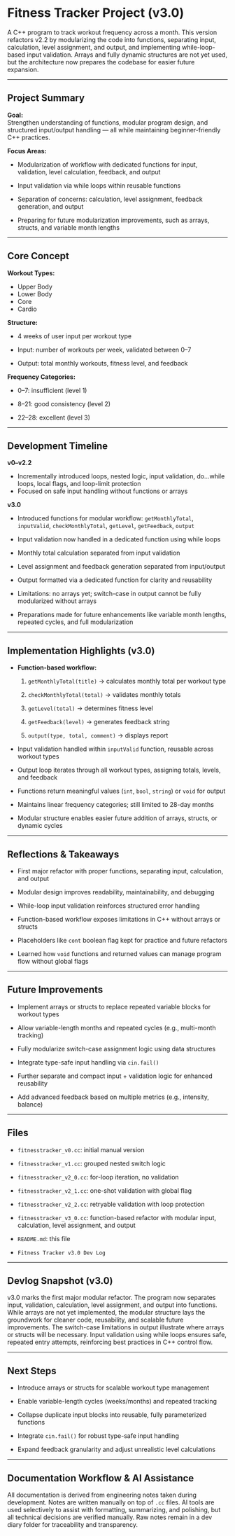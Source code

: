 # Fitness Tracker Project (v3.0)

A C++ program to track workout frequency across a month. This version refactors v2.2 by modularizing the code into functions, separating input, calculation, level assignment, and output, and implementing while-loop-based input validation. Arrays and fully dynamic structures are not yet used, but the architecture now prepares the codebase for easier future expansion.

---
## Project Summary

**Goal:**  
Strengthen understanding of functions, modular program design, and structured input/output handling — all while maintaining beginner-friendly C++ practices.

**Focus Areas:**

- Modularization of workflow with dedicated functions for input, validation, level calculation, feedback, and output

- Input validation via while loops within reusable functions

- Separation of concerns: calculation, level assignment, feedback generation, and output

- Preparing for future modularization improvements, such as arrays, structs, and variable month lengths

---
## Core Concept

**Workout Types:**

- Upper Body
- Lower Body
- Core
- Cardio

**Structure:**

- 4 weeks of user input per workout type

- Input: number of workouts per week, validated between 0–7

- Output: total monthly workouts, fitness level, and feedback


**Frequency Categories:**

- 0–7: insufficient (level 1)

- 8–21: good consistency (level 2)

- 22–28: excellent (level 3)

---
## Development Timeline

**v0–v2.2**

- Incrementally introduced loops, nested logic, input validation, do…while loops, local flags, and loop-limit protection
- Focused on safe input handling without functions or arrays

**v3.0**

- Introduced functions for modular workflow: `getMonthlyTotal`, `inputValid`, `checkMonthlyTotal`, `getLevel`, `getFeedback`, `output`

- Input validation now handled in a dedicated function using while loops

- Monthly total calculation separated from input validation

- Level assignment and feedback generation separated from input/output

- Output formatted via a dedicated function for clarity and reusability

- Limitations: no arrays yet; switch-case in output cannot be fully modularized without arrays

- Preparations made for future enhancements like variable month lengths, repeated cycles, and full modularization

---

## Implementation Highlights (v3.0)

- **Function-based workflow:**
    
    1. `getMonthlyTotal(title)` → calculates monthly total per workout type

    2. `checkMonthlyTotal(total)` → validates monthly totals

    3. `getLevel(total)` → determines fitness level

    4. `getFeedback(level)` → generates feedback string

    5. `output(type, total, comment)` → displays report

- Input validation handled within `inputValid` function, reusable across workout types

- Output loop iterates through all workout types, assigning totals, levels, and feedback

- Functions return meaningful values (`int`, `bool`, `string`) or `void` for output

- Maintains linear frequency categories; still limited to 28-day months

- Modular structure enables easier future addition of arrays, structs, or dynamic cycles

---
## Reflections & Takeaways

- First major refactor with proper functions, separating input, calculation, and output

- Modular design improves readability, maintainability, and debugging

- While-loop input validation reinforces structured error handling

- Function-based workflow exposes limitations in C++ without arrays or structs

- Placeholders like `cont` boolean flag kept for practice and future refactors

- Learned how `void` functions and returned values can manage program flow without global flags

---
## Future Improvements

- Implement arrays or structs to replace repeated variable blocks for workout types

- Allow variable-length months and repeated cycles (e.g., multi-month tracking)

- Fully modularize switch-case assignment logic using data structures

- Integrate type-safe input handling via `cin.fail()`

- Further separate and compact input + validation logic for enhanced reusability

- Add advanced feedback based on multiple metrics (e.g., intensity, balance)

---
## Files

- `fitnesstracker_v0.cc`: initial manual version

- `fitnesstracker_v1.cc`: grouped nested switch logic

- `fitnesstracker_v2_0.cc`: for-loop iteration, no validation

- `fitnesstracker_v2_1.cc`: one-shot validation with global flag

- `fitnesstracker_v2_2.cc`: retryable validation with loop protection

- `fitnesstracker_v3_0.cc`: function-based refactor with modular input, calculation, level assignment, and output

- `README.md`: this file

- `Fitness Tracker v3.0 Dev Log`

---
## Devlog Snapshot (v3.0)

v3.0 marks the first major modular refactor. The program now separates input, validation, calculation, level assignment, and output into functions. While arrays are not yet implemented, the modular structure lays the groundwork for cleaner code, reusability, and scalable future improvements. The switch-case limitations in output illustrate where arrays or structs will be necessary. Input validation using while loops ensures safe, repeated entry attempts, reinforcing best practices in C++ control flow.

---
## Next Steps

- Introduce arrays or structs for scalable workout type management

- Enable variable-length cycles (weeks/months) and repeated tracking

- Collapse duplicate input blocks into reusable, fully parameterized functions

- Integrate `cin.fail()` for robust type-safe input handling

- Expand feedback granularity and adjust unrealistic level calculations

---
## Documentation Workflow & AI Assistance

All documentation is derived from engineering notes taken during development. Notes are written manually on top of `.cc` files. AI tools are used selectively to assist with formatting, summarizing, and polishing, but all technical decisions are verified manually. Raw notes remain in a dev diary folder for traceability and transparency.